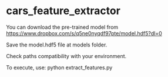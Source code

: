 # cars_feature_extractor
You can download the pre-trained model from https://www.dropbox.com/s/q5ne0nyqdf97pte/model.hdf5?dl=0

Save the model.hdf5 file at models folder.

Check paths compatibility with your environment.

To execute, use: python extract_features.py
